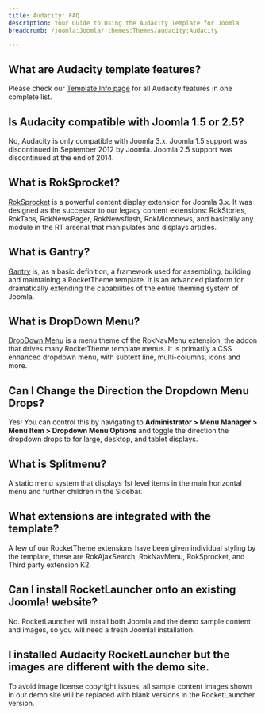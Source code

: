 ```yaml
---
title: Audacity: FAQ
description: Your Guide to Using the Audacity Template for Joomla
breadcrumb: /joomla:Joomla/!themes:Themes/audacity:Audacity

---
```


What are Audacity template features?
-----

Please check our [Template Info page][features] for all Audacity features in one complete list.

Is Audacity compatible with Joomla 1.5 or 2.5?
-----

No, Audacity is only compatible with Joomla 3.x. Joomla 1.5 support was discontinued in September 2012 by Joomla. Joomla 2.5 support was discontinued at the end of 2014. 

What is RokSprocket?
-----

[RokSprocket][roksprocket] is a powerful content display extension for Joomla 3.x. It was designed as the successor to our legacy content extensions: RokStories, RokTabs, RokNewsPager, RokNewsflash, RokMicronews, and basically any module in the RT arsenal that manipulates and displays articles.

What is Gantry?
-----

[Gantry][gantry] is, as a basic definition, a framework used for assembling, building and maintaining a RocketTheme template. It is an advanced platform for dramatically extending the capabilities of the entire theming system of Joomla.

What is DropDown Menu?
-----

[DropDown Menu][dropdown] is a menu theme of the RokNavMenu extension, the addon that drives many RocketTheme template menus. It is primarily a CSS enhanced dropdown menu, with subtext line, multi-columns, icons and more.

Can I Change the Direction the Dropdown Menu Drops?
-----

Yes! You can control this by navigating to **Administrator > Menu Manager > Menu Item > Dropdown Menu Options** and toggle the direction the dropdown drops to for large, desktop, and tablet displays.

What is Splitmenu?
-----

A static menu system that displays 1st level items in the main horizontal menu and further children in the Sidebar.

What extensions are integrated with the template?
-----

A few of our RocketTheme extensions have been given individual styling by the template, these are RokAjaxSearch, RokNavMenu, RokSprocket, and Third party extension K2.

Can I install RocketLauncher onto an existing Joomla! website?
-----

No. RocketLauncher will install both Joomla and the demo sample content and images, so you will need a fresh Joomla! installation.

I installed Audacity RocketLauncher but the images are different with the demo site.
-----

To avoid image license copyright issues, all sample content images shown in our demo site will be replaced with blank versions in the RocketLauncher version.

[gantry]: http://gantry.org/
[features]: http://demo.rockettheme.com/joomla-templates/audacity/index.php/features/features-overview
[forum]: http://www.rockettheme.com/forum/joomla-template-audacity
[roksprocket]: http://www.rockettheme.com/joomla/extensions/roksprocket
[dropdown]: http://demo.rockettheme.com/joomla-templates/audacity/features/menu-options
[splitmenu]: http://demo.rockettheme.com/joomla-templates/audacity/features/menu-options
[dropdownoptions]: assets/dropdown.jpg
